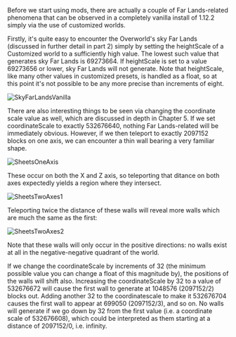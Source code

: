 Before we start using mods, there are actually a couple of Far Lands-related phenomena that can be observed in a completely vanilla install of 1.12.2 simply via the use of customized worlds.

Firstly, it's quite easy to encounter the Overworld's sky Far Lands (discussed in further detail in part 2) simply by setting the heightScale of a Customized world to a sufficiently high value. The lowest such value that generates sky Far Lands is 69273664. If heightScale is set to a value 69273656 or lower, sky Far Lands will not generate. Note that heightScale, like many other values in customized presets, is handled as a float, so at this point it's not possible to be any more precise than increments of eight.

![SkyFarLandsVanilla](https://raw.githubusercontent.com/muzikbike/FarLandsChronicles/patch-3/assets/Ch2/SkyFarLandsVanilla.png)

There are also interesting things to be seen via changing the coordinate scale value as well, which are discussed in depth in Chapter 5. If we set coordinateScale to exactly 532676640, nothing Far Lands-related will be immediately obvious. However, if we then teleport to exactly 2097152 blocks on one axis, we can encounter a thin wall bearing a very familiar shape.

![SheetsOneAxis](https://raw.githubusercontent.com/muzikbike/FarLandsChronicles/patch-3/assets/Ch2/SheetsOneAxis.png)

These occur on both the X and Z axis, so teleporting that ditance on both axes expectedly yields a region where they intersect.

![SheetsTwoAxes1](https://raw.githubusercontent.com/muzikbike/FarLandsChronicles/patch-3/assets/Ch2/SheetsTwoAxes1.png)

Teleporting twice the distance of these walls will reveal more walls which are much the same as the first:

![SheetsTwoAxes2](https://raw.githubusercontent.com/muzikbike/FarLandsChronicles/patch-3/assets/Ch2/SheetsTwoAxes2.png)

Note that these walls will only occur in the positive directions: no walls exist at all in the negative-negative quadrant of the world.

If we change the coordinateScale by increments of 32 (the minimum possible value you can change a float of this magnitude by), the positions of the walls will shift also. Increasing the coordinateScale by 32 to a value of 532676672 will cause the first wall to generate at 1048576 (2097152/2) blocks out. Adding another 32 to the coordinatescale to make it 532676704 causes the first wall to appear at 699050 (2097152/3), and so on. No walls will generate if we go down by 32 from the first value (i.e. a coordinate scale of 532676608), which could be interpreted as them starting at a distance of 2097152/0, i.e. infinity.
